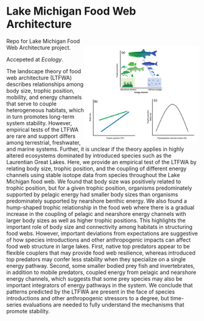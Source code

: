 # Lake Michigan Food Web Architecture

<img align="right" src="img/fig01.jpg" alt="fig01-concept" width="300" style="margin-top: 20px">

Repo for Lake Michigan Food Web Architecture project. 

Accepeted at *Ecology*. 

The landscape theory of food web architecture (LTFWA) describes relationships among body size, trophic position, mobility, and energy channels that serve to couple heterogeneous habitats, which in turn promotes long-term system stability. However, empirical tests of the LTFWA are rare and support differs among terrestrial, freshwater, and marine systems. Further, it is unclear if the theory applies in highly altered ecosystems dominated by introduced species such as the Laurentian Great Lakes. Here, we provide an empirical test of the LTFWA by relating body size, trophic position, and the coupling of different energy channels using stable isotope data from species throughout the Lake Michigan food web. We found that body size was positively related to trophic position, but for a given trophic position, organisms predominately supported by pelagic energy had smaller body sizes than organisms predominately supported by nearshore benthic energy. We also found a hump-shaped trophic relationship in the food web where there is a gradual increase in the coupling of pelagic and nearshore energy channels with larger body sizes as well as higher trophic positions. This highlights the important role of body size and connectivity among habitats in structuring food webs. However, important deviations from expectations are suggestive of how species introductions and other anthropogenic impacts can affect food web structure in large lakes. First, native top predators appear to be flexible couplers that may provide food web resilience, whereas introduced top predators may confer less stability when they specialize on a single energy pathway. Second, some smaller bodied prey fish and invertebrates, in addition to mobile predators, coupled energy from pelagic and nearshore energy channels, which suggests that some prey species may also be important integrators of energy pathways in the system. We conclude that patterns predicted by the LTFWA are present in the face of species introductions and other anthropogenic stressors to a degree, but time-series evaluations are needed to fully understand the mechanisms that promote stability. 

